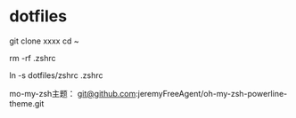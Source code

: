 # dotfiles
git clone xxxx
cd ~

rm -rf .zshrc

ln -s dotfiles/zshrc .zshrc

mo-my-zsh主题： git@github.com:jeremyFreeAgent/oh-my-zsh-powerline-theme.git
